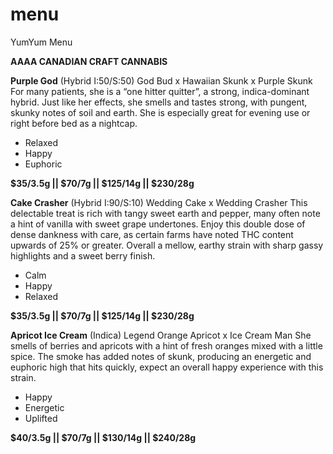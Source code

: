 # menu
YumYum Menu

__AAAA CANADIAN CRAFT CANNABIS__

__Purple God__ (Hybrid I:50/S:50)  God Bud x Hawaiian Skunk x Purple Skunk                                   For many patients, she is a “one hitter quitter”, a strong, indica-dominant hybrid.  Just like her effects, she smells and tastes strong, with pungent, skunky notes of soil and earth. She is especially great for evening use or right before bed as a nightcap. 

* Relaxed
* Happy
* Euphoric

__$35/3.5g || $70/7g || $125/14g || $230/28g__

__Cake Crasher__ (Hybrid I:90/S:10)  Wedding Cake x Wedding Crasher                                   This delectable treat is rich with tangy sweet earth and pepper, many often note a hint of vanilla with sweet grape undertones.  Enjoy this double dose of dense dankness with care, as certain farms have noted THC content upwards of 25% or greater. Overall a mellow, earthy strain with sharp gassy highlights and a sweet berry finish.

* Calm
* Happy
* Relaxed

__$35/3.5g || $70/7g || $125/14g || $230/28g__

__Apricot Ice Cream__ (Indica) Legend Orange Apricot x Ice Cream Man
She smells of berries and apricots with a hint of fresh oranges mixed with a little spice. The smoke has added notes of skunk, producing an energetic and euphoric high that hits quickly, expect an overall happy experience with this strain.

* Happy
* Energetic
* Uplifted
                                                                                           
__$40/3.5g || $70/7g || $130/14g || $240/28g__



